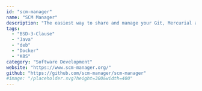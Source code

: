 ```yaml
---
id: "scm-manager"
name: "SCM Manager"
description: "The easiest way to share and manage your Git, Mercurial and Subversion repositories over http."
tags:
  - "BSD-3-Clause"
  - "Java"
  - "deb"
  - "Docker"
  - "K8S"
category: "Software Development"
website: "https://www.scm-manager.org/"
github: "https://github.com/scm-manager/scm-manager"
#image: "/placeholder.svg?height=300&width=400"
---
```


